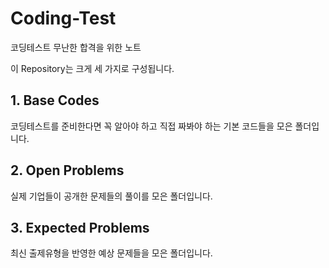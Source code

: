 # Coding-Test
코딩테스트 무난한 합격을 위한 노트  

이 Repository는 크게 세 가지로 구성됩니다.

## 1. Base Codes
코딩테스트를 준비한다면 꼭 알아야 하고 직접 짜봐야 하는 기본 코드들을 모은 폴더입니다.

## 2. Open Problems
실제 기업들이 공개한 문제들의 풀이를 모은 폴더입니다.

## 3. Expected Problems
최신 출제유형을 반영한 예상 문제들을 모은 폴더입니다.
